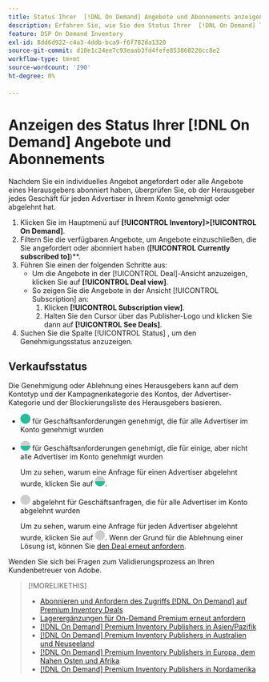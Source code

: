 ```yaml
---
title: Status Ihrer  [!DNL On Demand] Angebote und Abonnements anzeigen
description: Erfahren Sie, wie Sie den Status Ihrer  [!DNL On Demand] Transaktionsanfragen und -abonnements sehen.
feature: DSP On Demand Inventory
exl-id: 8dd6d922-c4a3-4ddb-bca9-f6f782da1320
source-git-commit: d10e1c24ee7c93eaab3fd4fefe853860226cc8e2
workflow-type: tm+mt
source-wordcount: '290'
ht-degree: 0%

---
```


# Anzeigen des Status Ihrer [!DNL On Demand] Angebote und Abonnements

Nachdem Sie ein individuelles Angebot angefordert oder alle Angebote eines Herausgebers abonniert haben, überprüfen Sie, ob der Herausgeber jedes Geschäft für jeden Advertiser in Ihrem Konto genehmigt oder abgelehnt hat.

1. Klicken Sie im Hauptmenü auf **[!UICONTROL Inventory]>[!UICONTROL On Demand]**.
1. Filtern Sie die verfügbaren Angebote, um Angebote einzuschließen, die Sie angefordert oder abonniert haben (**[!UICONTROL Currently subscribed to]**)**.
1. Führen Sie einen der folgenden Schritte aus:
   * Um die Angebote in der [!UICONTROL Deal]-Ansicht anzuzeigen, klicken Sie auf **[!UICONTROL Deal view]**.
   * So zeigen Sie die Angebote in der Ansicht [!UICONTROL Subscription] an:
      1. Klicken **[!UICONTROL Subscription view]**.
      1. Halten Sie den Cursor über das Publisher-Logo und klicken Sie dann auf **[!UICONTROL See Deals]**.
1. Suchen Sie die Spalte [!UICONTROL Status] , um den Genehmigungsstatus anzuzeigen.

## Verkaufsstatus

Die Genehmigung oder Ablehnung eines Herausgebers kann auf dem Kontotyp und der Kampagnenkategorie des Kontos, der Advertiser-Kategorie und der Blockierungsliste des Herausgebers basieren.

* ![vollständig ](/help/dsp/assets/approved.png) für Geschäftsanforderungen genehmigt, die für alle Advertiser im Konto genehmigt wurden

* ![teilweise ](/help/dsp/assets/partly-approved.png) für Geschäftsanforderungen genehmigt, die für einige, aber nicht alle Advertiser im Konto genehmigt wurden

   Um zu sehen, warum eine Anfrage für einen Advertiser abgelehnt wurde, klicken Sie auf ![teilweise genehmigt](/help/dsp/assets/partly-approved.png).

* ![](/help/dsp/assets/denied.png) abgelehnt für Geschäftsanfragen, die für alle Advertiser im Konto abgelehnt wurden

   Um zu sehen, warum eine Anfrage für jeden Advertiser abgelehnt wurde, klicken Sie auf ![denied](/help/dsp/assets/denied.png). Wenn der Grund für die Ablehnung einer Lösung ist, können Sie [den Deal erneut anfordern](/help/dsp/inventory/on-demand-inventory-rerequest.md).

Wenden Sie sich bei Fragen zum Validierungsprozess an Ihren Kundenbetreuer von Adobe.

>[!MORELIKETHIS]
>
>* [Abonnieren und Anfordern des Zugriffs  [!DNL On Demand] auf Premium Inventory Deals](on-demand-inventory-subscribe.md)
>* [Lagerergänzungen für On-Demand Premium erneut anfordern](on-demand-inventory-rerequest.md)
>* [[!DNL On Demand] Premium Inventory Publishers in Asien/Pazifik](on-demand-inventory-publishers-apac.md)
>* [[!DNL On Demand] Premium Inventory Publishers in Australien und Neuseeland](on-demand-inventory-publishers-anz.md)
>* [[!DNL On Demand] Premium Inventory Publishers in Europa, dem Nahen Osten und Afrika](on-demand-inventory-publishers-emea.md)
>* [[!DNL On Demand] Premium Inventory Publishers in Nordamerika](on-demand-inventory-publishers-na.md)

